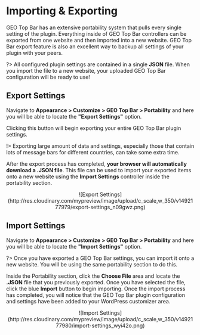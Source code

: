 # Importing & Exporting

GEO Top Bar has an extensive portability system that pulls every single setting of the plugin. Everything inside of GEO Top Bar controllers can be exported from one website and then imported into a new website. GEO Top Bar export feature is also an excellent way to backup all settings of your plugin with your peers. 

?> All configured plugin settings are contained in a single **JSON** file. When you import the file to a new website, your uploaded GEO Top Bar configuration will be ready to use!

## Export Settings

Navigate to **Appearance > Customize > GEO Top Bar > Portability** and here you will be able to locate the **"Export Settings"** option.

Clicking this button will begin exporting your entire GEO Top Bar plugin settings. 

!> Exporting large amount of data and settings, especially those that contain lots of message bars for different countries, can take some extra time.

After the export process has completed, **your browser will automatically download a .JSON file**. This file can be used to import your exported items onto a new website using the **Import Settings** controller inside the portability section.

<p align="center">
![Export Settings](http://res.cloudinary.com/mypreview/image/upload/c_scale,w_350/v1492177979/export-settings_n09gwz.png)
</p>

## Import Settings

Navigate to **Appearance > Customize > GEO Top Bar > Portability** and here you will be able to locate the **"Import Settings"** option.

?> Once you have exported a GEO Top Bar settings, you can import it onto a new website. You will be using the same portability section to do this.

Inside the Portability section, click the **Choose File** area and locate the **.JSON** file that you previously exported. Once you have selected the file, click the blue **Import** button to begin importing. Once the import process has completed, you will notice that the GEO Top Bar plugin configuration and settings have been added to your WordPress customizer area.

<p align="center">
![Import Settings](http://res.cloudinary.com/mypreview/image/upload/c_scale,w_350/v1492177980/import-settings_wyi42o.png)
</p>
